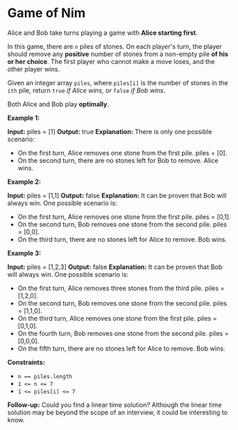 # Game of Nim

Alice and Bob take turns playing a game with **Alice starting first**.

In this game, there are `n` piles of stones. On each player's turn, the player should remove any **positive** number of stones from a non-empty pile **of his or her choice**. The first player who cannot make a move loses, and the other player wins.

Given an integer array `piles`, where `piles[i]` is the number of stones in the `ith` pile, return `true` _if Alice wins, or_ `false` _if Bob wins_.

Both Alice and Bob play **optimally**.

**Example 1:**

**Input:** piles = \[1\]
**Output:** true
**Explanation:** There is only one possible scenario:

- On the first turn, Alice removes one stone from the first pile. piles = \[0\].
- On the second turn, there are no stones left for Bob to remove. Alice wins.

**Example 2:**

**Input:** piles = \[1,1\]
**Output:** false
**Explanation:** It can be proven that Bob will always win. One possible scenario is:

- On the first turn, Alice removes one stone from the first pile. piles = \[0,1\].
- On the second turn, Bob removes one stone from the second pile. piles = \[0,0\].
- On the third turn, there are no stones left for Alice to remove. Bob wins.

**Example 3:**

**Input:** piles = \[1,2,3\]
**Output:** false
**Explanation:** It can be proven that Bob will always win. One possible scenario is:

- On the first turn, Alice removes three stones from the third pile. piles = \[1,2,0\].
- On the second turn, Bob removes one stone from the second pile. piles = \[1,1,0\].
- On the third turn, Alice removes one stone from the first pile. piles = \[0,1,0\].
- On the fourth turn, Bob removes one stone from the second pile. piles = \[0,0,0\].
- On the fifth turn, there are no stones left for Alice to remove. Bob wins.

**Constraints:**

- `n == piles.length`
- `1 <= n <= 7`
- `1 <= piles[i] <= 7`

**Follow-up:** Could you find a linear time solution? Although the linear time solution may be beyond the scope of an interview, it could be interesting to know.
